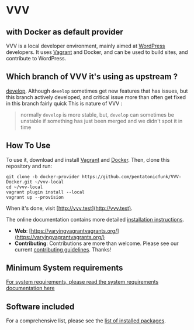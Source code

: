 # VVV

## with Docker as default provider

VVV is a local developer environment, mainly aimed at [WordPress](https://wordpress.org) developers. It
uses [Vagrant](https://www.vagrantup.com) and Docker, and can be used to build sites, and contribute to WordPress.

## Which branch of VVV it's using as upstream ?

[develop](https://github.com/Varying-Vagrant-Vagrants/VVV). Although `develop` sometimes get new features that has issues, but this branch actively developed, and critical issue more than often get fixed in this branch fairly quick 
This is nature of VVV :
> normally `develop` is more stable, but, `develop` can sometimes be unstable if something has just been merged and we didn't spot it in time

## How To Use

To use it, download and install [Vagrant](https://www.vagrantup.com)
and [Docker](https://docs.docker.com/engine/install/). Then, clone this repository and run:

```shell
git clone -b docker-provider https://github.com/pentatonicfunk/VVV-Docker.git ~/vvv-local
cd ~/vvv-local
vagrant plugin install --local
vagrant up --provision
```

When it's done, visit [http://vvv.test](http://vvv.test).

The online documentation contains more
detailed [installation instructions](https://varyingvagrantvagrants.org/docs/en-US/installation/).

* **Web**: [https://varyingvagrantvagrants.org/](https://varyingvagrantvagrants.org/)
* **Contributing**: Contributions are more than welcome. Please see our
  current [contributing guidelines](https://varyingvagrantvagrants.org/docs/en-US/contributing/). Thanks!

## Minimum System requirements

[For system requirements, please read the system requirements documentation here](https://varyingvagrantvagrants.org/docs/en-US/installation/software-requirements/)

## Software included

For a comprehensive list, please see
the [list of installed packages](https://varyingvagrantvagrants.org/docs/en-US/installed-packages/).
